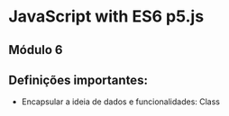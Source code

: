 # JavaScript with ES6 p5.js

## Módulo 6

## Definições importantes:

* Encapsular a ideia de dados e funcionalidades: Class
 
